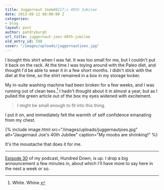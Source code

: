 ```yaml
---
title: Juggernaut Joe&#8217;s 40th Jubilee
date: 2013-09-12 00:00:00 Z
categories:
- blog
layout: post
author: patdryburgh
url_title: juggernaut-joes-40th-jubilee
old_entry_id: 598
cover: "/images/uploads/juggernautjoes.jpg"
---
```


I bought this shirt when I was fat. It was too small for me, but I couldn't put it back on the rack. At the time I was toying around with the Paleo diet, and thought I'd be able to wear it in a few short months. I didn't stick with the diet at the time, so the shirt remained in a box in my storage locker.

My in-suite washing machine had been broken for a few weeks, and I was running out of clean tees.[^1] I hadn't thought about it in almost a year, but as I pulled the green article out of the box my eyes widened with excitement.

>I might be small enough to fit into this thing.

I put it on, and immediately felt the warmth of self confidence emanating from my chest.

{% include image.html src="/images/uploads/juggernautjoes.jpg" alt="Jaugernaut Joe's 40th Jubilee" caption="My moobs are shrinking!" %}

It's the moustache that does it for me.

***

[Episode 30][1] of my podcast, Hundred Down, is up. I drop a big announcement a few minutes in, about which I'll have more to say here in the next a week or so.

[^1]: White. Whine.

[1]: http://hundreddown.net/show/30